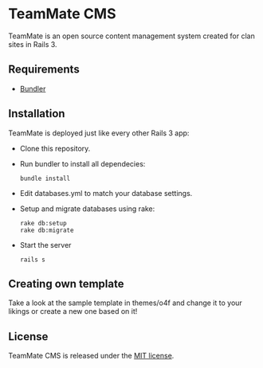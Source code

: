 # TeamMate CMS

TeamMate is an open source content management system created for clan sites in Rails 3.

## Requirements

* [Bundler](http://gembundler.com)

## Installation

TeamMate is deployed just like every other Rails 3 app:  

- Clone this repository.
- Run bundler to install all dependecies:

      bundle install
- Edit databases.yml to match your database settings.
- Setup and migrate databases using rake:

      rake db:setup
      rake db:migrate
- Start the server

      rails s
## Creating own template

Take a look at the sample template in themes/o4f and change it to your likings or create a new one based on it!

## License

TeamMate CMS is released under the [MIT license](https://github.com/okonski/TeamMate/blob/master/License.md#readme).

